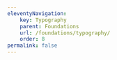 ```yaml
---
eleventyNavigation:
    key: Typography
    parent: Foundations
    url: /foundations/typography/
    order: 8
permalink: false
---
```

